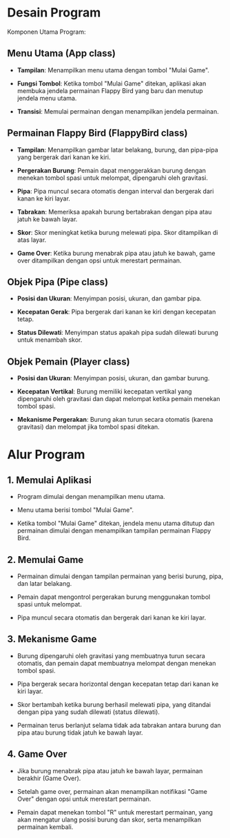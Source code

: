 

# Desain Program

Komponen Utama Program:

## Menu Utama (App class)

- **Tampilan**: Menampilkan menu utama dengan tombol "Mulai Game".  

- **Fungsi Tombol**: Ketika tombol "Mulai Game" ditekan, aplikasi akan membuka jendela permainan Flappy Bird yang baru dan menutup jendela menu utama.  

- **Transisi**: Memulai permainan dengan menampilkan jendela permainan.  

## Permainan Flappy Bird (FlappyBird class)

- **Tampilan**: Menampilkan gambar latar belakang, burung, dan pipa-pipa yang bergerak dari kanan ke kiri.  

- **Pergerakan Burung**: Pemain dapat menggerakkan burung dengan menekan tombol spasi untuk melompat, dipengaruhi oleh gravitasi.  

- **Pipa**: Pipa muncul secara otomatis dengan interval dan bergerak dari kanan ke kiri layar.  

- **Tabrakan**: Memeriksa apakah burung bertabrakan dengan pipa atau jatuh ke bawah layar.  

- **Skor**: Skor meningkat ketika burung melewati pipa. Skor ditampilkan di atas layar.  

- **Game Over**: Ketika burung menabrak pipa atau jatuh ke bawah, game over ditampilkan dengan opsi untuk merestart permainan.  

## Objek Pipa (Pipe class)

- **Posisi dan Ukuran**: Menyimpan posisi, ukuran, dan gambar pipa.  

- **Kecepatan Gerak**: Pipa bergerak dari kanan ke kiri dengan kecepatan tetap.  

- **Status Dilewati**: Menyimpan status apakah pipa sudah dilewati burung untuk menambah skor.  

## Objek Pemain (Player class)

- **Posisi dan Ukuran**: Menyimpan posisi, ukuran, dan gambar burung.  

- **Kecepatan Vertikal**: Burung memiliki kecepatan vertikal yang dipengaruhi oleh gravitasi dan dapat melompat ketika pemain menekan tombol spasi.  

- **Mekanisme Pergerakan**: Burung akan turun secara otomatis (karena gravitasi) dan melompat jika tombol spasi ditekan.  

# Alur Program

## 1. Memulai Aplikasi

- Program dimulai dengan menampilkan menu utama.  

- Menu utama berisi tombol "Mulai Game".  

- Ketika tombol "Mulai Game" ditekan, jendela menu utama ditutup dan permainan dimulai dengan menampilkan tampilan permainan Flappy Bird.  

## 2. Memulai Game

- Permainan dimulai dengan tampilan permainan yang berisi burung, pipa, dan latar belakang.  

- Pemain dapat mengontrol pergerakan burung menggunakan tombol spasi untuk melompat.  

- Pipa muncul secara otomatis dan bergerak dari kanan ke kiri layar.  

## 3. Mekanisme Game

- Burung dipengaruhi oleh gravitasi yang membuatnya turun secara otomatis, dan pemain dapat membuatnya melompat dengan menekan tombol spasi.  

- Pipa bergerak secara horizontal dengan kecepatan tetap dari kanan ke kiri layar.  

- Skor bertambah ketika burung berhasil melewati pipa, yang ditandai dengan pipa yang sudah dilewati (status dilewati).  

- Permainan terus berlanjut selama tidak ada tabrakan antara burung dan pipa atau burung tidak jatuh ke bawah layar.  

## 4. Game Over

- Jika burung menabrak pipa atau jatuh ke bawah layar, permainan berakhir (Game Over).  

- Setelah game over, permainan akan menampilkan notifikasi "Game Over" dengan opsi untuk merestart permainan.  

- Pemain dapat menekan tombol "R" untuk merestart permainan, yang akan mengatur ulang posisi burung dan skor, serta menampilkan permainan kembali.  
